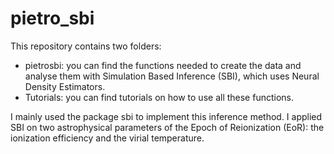 # pietro_sbi

This repository contains two folders:
- pietrosbi: you can find the functions needed to create the data and analyse them with Simulation Based Inference (SBI), which uses Neural Density Estimators.
- Tutorials: you can find tutorials on how to use all these functions.
  
I mainly used the package sbi to implement this inference method.
I applied SBI on two astrophysical parameters of the Epoch of Reionization (EoR): the ionization efficiency and the virial temperature.

